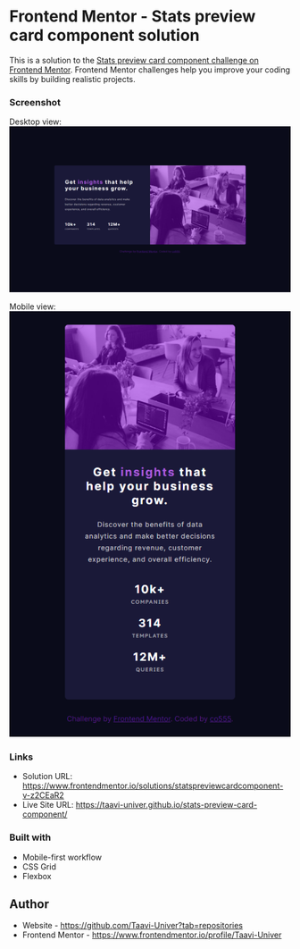 # Frontend Mentor - Stats preview card component solution

This is a solution to the [Stats preview card component challenge on Frontend Mentor](https://www.frontendmentor.io/challenges/stats-preview-card-component-8JqbgoU62). Frontend Mentor challenges help you improve your coding skills by building realistic projects. 

### Screenshot

Desktop view:
![](./images/co555-stats-preview-card-component-desktop.png)

Mobile view:
![](./images/co555-stats-preview-card-component-mobile.png)


### Links

- Solution URL: https://www.frontendmentor.io/solutions/statspreviewcardcomponent-v-z2CEaR2
- Live Site URL: https://taavi-univer.github.io/stats-preview-card-component/

### Built with

- Mobile-first workflow
- CSS Grid
- Flexbox

## Author

- Website - https://github.com/Taavi-Univer?tab=repositories
- Frontend Mentor - https://www.frontendmentor.io/profile/Taavi-Univer
